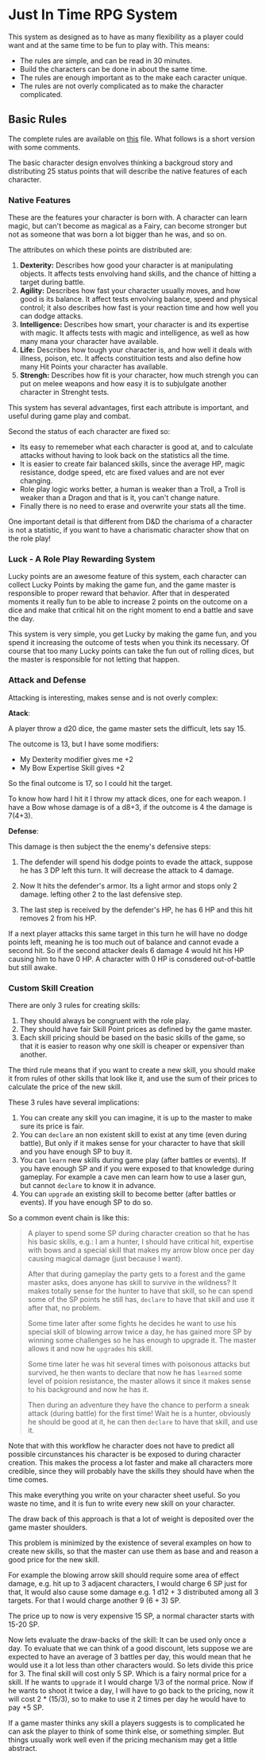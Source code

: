 # Just In Time RPG System

This system as designed as to have as many flexibility
as a player could want and at the same time to be fun
to play with. This means:

- The rules are simple, and can be read in 30 minutes.
- Build the characters can be done in about the same time.
- The rules are enough important as to the make each caracter unique.
- The rules are not overly complicated as to make the character complicated.

## Basic Rules

The complete rules are available on [this](jit-rules) file. What follows
is a short version with some comments.

The basic character design envolves thinking a backgroud story and
distributing 25 status points that will describe the native features
of each character.

### Native Features

These are the features your character is born with. A character can learn
magic, but can't become as magical as a Fairy, can become stronger but not as
someone that was born a lot bigger than he was, and so on.

The attributes on which these points are distributed are:

1. **Dexterity:** Describes how good your character is at manipulating objects.
   It affects tests envolving hand skills, and the chance of hitting a target during battle.
2. **Agility:** Describes how fast your character usually moves, and how good is its balance.
   It affect tests envolving balance, speed and physical control; it also describes
   how fast is your reaction time and how well you can dodge attacks.
3. **Intelligence:** Describes how smart, your character is and its expertise with magic.
   It affects tests with magic and intelligence, as well as how many mana your character
   have available.
4. **Life:** Describes how tough your character is, and how well it deals with illness,
   poison, etc. It affects constituition tests and also define how many Hit Points your
   character has available.
5. **Strengh:** Describes how fit is your character, how much strengh you can put on
   melee weapons and how easy it is to subjulgate another character in Strenght tests.

This system has several advantages, first each attribute is important, and
useful during game play and combat.

Second the status of each character are fixed so:

- Its easy to rememeber what each character is good at, and to calculate attacks
  without having to look back on the statistics all the time.
- It is easier to create fair balanced skills, since the average HP, magic
  resistance, dodge speed, etc are fixed values and are not ever changing.
- Role play logic works better, a human is weaker than a Troll, a Troll
  is weaker than a Dragon and that is it, you can't change nature.
- Finally there is no need to erase and overwrite your stats all the time.

One important detail is that different from D&D the charisma of a character
is not a statistic, if you want to have a charismatic character show that
on the role play!

### Luck - A Role Play Rewarding System

Lucky points are an awesome feature of this system, each character can 
collect Lucky Points by making the game fun, and the game master is 
responsible to proper reward that behavior. After that in desperated
moments it really fun to be able to increase 2 points on the outcome on a
dice and make that critical hit on the right moment to end a battle and save the day.

This system is very simple, you get Lucky by making the game fun, and you spend
it increasing the outcome of tests when you think its necessary. Of course
that too many Lucky points can take the fun out of rolling dices, but the master
is responsible for not letting that happen.

### Attack and Defense

Attacking is interesting, makes sense and is not overly complex:

**Atack**:

A player throw a d20 dice, the game master sets the difficult, lets say 15.

The outcome is 13, but I have some modifiers:
- My Dexterity modifier gives me +2
- My Bow Expertise Skill gives +2

So the final outcome is 17, so I could hit the target.

To know how hard I hit it I throw my attack dices, one for each weapon.
I have a Bow whose damage is of a d8+3, if the outcome is 4 the damage is 7(4+3).

**Defense**:

This damage is then subject the the enemy's defensive steps:

1. The defender will spend his dodge points to evade the attack,
   suppose he has 3 DP left this turn. It will decrease the attack to 4 damage.

2. Now It hits the defender's armor. Its a light armor and stops only 2 damage.
   lefting other 2 to the last defensive step.

3. The last step is received by the defender's HP, he has 6 HP and this
   hit removes 2 from his HP.

If a next player attacks this same target in this turn he will have no dodge points left,
meaning he is too much out of balance and cannot evade a second hit.
So if the second attacker deals 6 damage 4 would hit his HP causing him to have 0 HP.
A character with 0 HP is consdered out-of-battle but still awake.

### Custom Skill Creation

There are only 3 rules for creating skills:

1. They should always be congruent with the role play.
2. They should have fair Skill Point prices as defined by the game master.
3. Each skill pricing should be based on the basic skills of the game, so that
   it is easier to reason why one skill is cheaper or expensiver than another.

The third rule means that if you want to create a new skill, you should
make it from rules of other skills that look like it, and use the sum
of their prices to calculate the price of the new skill.

These 3 rules have several implications:

1. You can create any skill you can imagine, it is up to the master to make sure its price is fair.
2. You can `declare` an non existent skill to exist at any time (even during battle),
   But only if it makes sense for your character to have that skill and you have enough SP to buy it.
3. You can `learn` new skills during game play (after battles or events). If you have enough SP
   and if you were exposed to that knowledge during gameplay.
   For example a cave men can learn how to use a laser gun, but cannot `declare` to know it in advance.
4. You can `upgrade` an existing skill to become better (after battles or events).
   If you have enough SP to do so.

So a common event chain is like this:

> A player to spend some SP during character creation so that he has
> his basic skills, e.g.: I am a hunter, I should have critical hit, expertise with bows and a special
> skill that makes my arrow blow once per day causing magical damage (just because I want).
> 
> After that during gameplay the party gets to a forest and the game master asks, does anyone has
> skill to survive in the wildness? It makes totally sense for the hunter to have that skill,
> so he can spend some of the SP points he still has, `declare` to have that skill and use it
> after that, no problem.
> 
> Some time later after some fights he decides he want to use his special skill of blowing arrow
> twice a day, he has gained more SP by winning some challenges so he has enough to upgrade it.
> The master allows it and now he `upgrades` his skill.
> 
> Some time later he was hit several times with poisonous attacks but survived, he then
> wants to declare that now he has `learned` some level of poision resistance, the master allows it
> since it makes sense to his background and now he has it.
> 
> Then during an adventure they have the chance to perform a sneak attack (during battle) for the first time!
> Wait he is a hunter, obviously he should be good at it, he can then `declare` to have that skill,
> and use it.

Note that with this workflow he character does not have to predict all possible circunstances
his character is be exposed to during character creation. This makes the process a lot faster
and make all characters more credible, since they will probably have the skills they should
have when the time comes.

This make everything you write on your character sheet useful. So you waste no time,
and it is fun to write every new skill on your character.

The draw back of this approach is that a lot of weight is deposited over the game master shoulders. 

This problem is minimized by the existence of several examples on how to create new skills,
so that the master can use them as base and and reason a good price for the new skill.

For example the blowing arrow skill should require some area of effect damage, e.g. hit
up to 3 adjacent characters, I would charge 6 SP just for that, It would also cause some
damage e.g. 1 d12 + 3 distributed among all 3 targets. For that I would charge another 9 (6 + 3) SP.

The price up to now is very expensive 15 SP, a normal character starts with 15-20 SP.

Now lets evaluate the draw-backs of the skill: It can be used only once a day.
To evaluate that we can think of a good discount, lets suppose we are expected
to have an average of 3 battles per day, this would mean that he would use it
a lot less than other characters would. So lets divide this price for 3. The final skill
will cost only 5 SP. Which is a fairy normal price for a skill. If he wants to `upgrade`
it I would charge 1/3 of the normal price. Now if he wants to shoot it twice a day,
I will have to go back to the pricing, now it will cost 2 * (15/3), so to make to use
it 2 times per day he would have to pay +5 SP.

If a game master thinks any skill a players suggests is to complicated he can ask
the player to think of some think else, or something simpler. But things usually
work well even if the pricing mechanism may get a little abstract.
